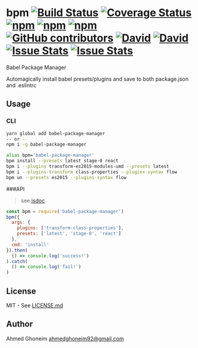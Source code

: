 # bpm [![Build Status](https://travis-ci.org/aghoneim92/bpm.svg?branch=master)](https://travis-ci.org/aghoneim92/bpm) [![Coverage Status](https://coveralls.io/repos/github/aghoneim92/bpm/badge.svg?branch=master)](https://coveralls.io/github/aghoneim92/bpm?branch=master) [![npm](https://img.shields.io/npm/dm/babel-package-manager.svg)]() [![npm](https://img.shields.io/npm/dt/babel-package-manager.svg)]() [![npm](https://img.shields.io/npm/l/babel-package-manager.svg)]() [![GitHub contributors](https://img.shields.io/github/contributors/aghoneim92/bpm.svg)]() [![David](https://img.shields.io/david/aghoneim92/bpm.svg)]() [![David](https://img.shields.io/david/dev/aghoneim92/bpm.svg)]() [![Issue Stats](https://img.shields.io/issuestats/i/github/aghoneim92/bpm.svg)]() [![Issue Stats](https://img.shields.io/issuestats/p/github/aghoneim92/bpm.svg)]()

Babel Package Manager

Automagically install babel presets/plugins and save to both package.json and .eslintrc

## Usage

### CLI
```bash
yarn global add babel-package-manager
-- or --
npm i -g babel-package-manager

alias bpm='babel-package-manager'
bpm install --presets latest stage-0 react
bpm i --plugins transform-es2015-modules-umd --presets latest
bpm i --plugins-transform class-properties --pluginx-syntax flow
bpm un --presets es2015 --plugins-syntax flow
```

###API
> see [jsdoc](https://raw.githubusercontent.com/aghoneim92/bpm/tree/docs/jsdoc/index.html)

```javascript
const bpm = require('babel-package-manager')
bpm({
  args: {
    plugins: ['transform-class-properties'],
    presets: ['latest', 'stage-0', 'react']
  },
  cmd: 'install'
}).then(
  () => console.log('success!')
).catch(
  () => console.log('fail!')
)
```

## License
MIT - See [LICENSE.md](https://github.com/aghoneim92/bpm/blob/master/LICENSE.md)

## Author
Ahmed Ghoneim <ahmedghoneim92@gmail.com>
